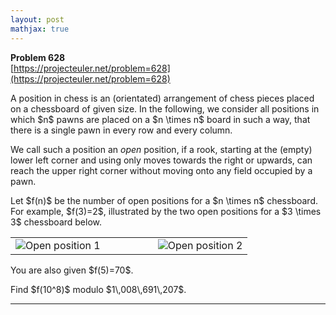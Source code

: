 ```yaml
---
layout: post
mathjax: true
---
```

**Problem 628**  
[https://projecteuler.net/problem=628](https://projecteuler.net/problem=628)

<p>
A position in chess is an (orientated) arrangement of chess pieces placed on a chessboard of given size. In the following, we consider all positions in which $n$ pawns are placed on a  $n \times n$  
board in such a way, that there is a single pawn in every row and every column.

</p>
<p>
We call such a position an <i>open</i> position, if a rook, starting at the (empty) lower left corner and using only moves towards the right or upwards, can reach the upper right corner without moving onto any field occupied by a pawn. 
</p>
<p>Let $f(n)$ be the number of open positions for a $n \times n$ chessboard.<br />
For example, $f(3)=2$, illustrated by the two open positions for a $3  \times 3$ chessboard below.

</p>
<table align="center"><tr>
<td><img src="project/images/p628_chess4.png" alt="Open position 1" /></td><td width="60"></td><td><img src="project/images/p628_chess5.png" alt="Open position 2" /></td>
</tr>
</table>
<p>
You are also given $f(5)=70$.</p>
<p>Find $f(10^8)$ modulo $1\,008\,691\,207$.</p>




---
